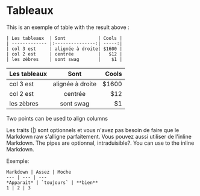# Tableaux

This is an exemple of table with the result above :

    | Les tableaux  | Sont            | Cools |
    | ------------- |:---------------:| -----:|
    | col 3 est     | alignée à droite| $1600 |
    | col 2 est     | centrée         |   $12 |
    | les zèbres    | sont swag       |    $1 |


| Les tableaux  | Sont            | Cools |
| ------------- |:---------------:| -----:|
| col 3 est     | alignée à droite| $1600 |
| col 2 est     | centrée         |   $12 |
| les zèbres    | sont swag       |    $1 |

Two points can be used to align columns

Les traits (|) sont optionnels et vous n'avez pas besoin de faire que le Markdown raw s'alligne parfaitement. Vous pouvez aussi utiliser de l'inline Markdown.
The pipes are optionnal, intraduisible?. You can use to the inline Markdown.

Exemple:

    Markdown | Assez | Moche
    --- | --- | ---
    *Apparait* | `toujours` | **bien**
    1 | 2 | 3

